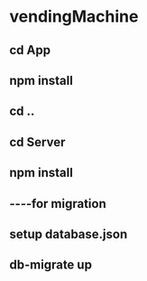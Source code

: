 # vendingMachine

## cd App
## npm install
## cd ..
## cd Server
## npm install

## ----for migration
## setup database.json
## db-migrate up
